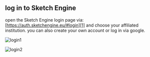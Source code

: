 ## log in to Sketch Engine
open the Sketch Engine login page via: [https://auth.sketchengine.eu/#login][1] and choose your affiliated institution. you can also create your own account or log in via google.

![login1][image-1]

![login2][image-2]

[1]:	https://auth.sketchengine.eu/#login

[image-1]:	https://ada-sub.dh-index.org/school/api/png/ses-overview/mdb-01-001.png
[image-2]:	https://ada-sub.dh-index.org/school/api/png/ses-overview/mdb-01-002.png